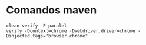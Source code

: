 # Comandos maven
    clean verify -P paralel
    verify -Dcontext=chrome -Dwebdriver.driver=chrome -Dinjected.tags="browser.chrome"



